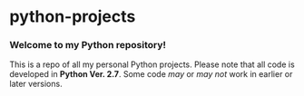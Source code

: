 # python-projects
### Welcome to my Python repository!

This is a repo of all my personal Python projects. Please note that all code is developed in **Python Ver. 2.7**. Some code *may* or *may not* work in earlier or later versions.
